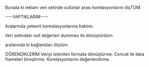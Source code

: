 Burada ki reklam veri setinde sutünlar arası korelasyonlarını ölçTÜM.

----YAPTIKLARIM----

Aralarında yeteerli korealasyonlarına baktım.

Veri setindeki null değerleri dummies ile dönüştürdüm.

aralarında ki bağlantıları ölçtüm.

ÖĞRENDİKLERİM
Veriyi istenilen formata dönüştürme.
Concat ile data frameleri bireştirme.
Korelasyonlarını değerlendirme.
